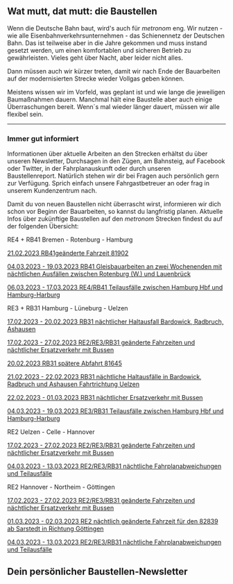 Wat mutt, dat mutt: die Baustellen
----------

Wenn die Deutsche Bahn baut, wird's auch für *metronom* eng.
Wir nutzen - wie alle Eisenbahnverkehrsunternehmen - das Schienennetz der Deutschen Bahn. Das ist teilweise aber in die Jahre gekommen und muss instand gesetzt werden, um einen komfortablen und sicheren Betrieb zu gewährleisten. Vieles geht über Nacht, aber leider nicht alles.

Dann müssen auch wir kürzer treten, damit wir nach Ende der Bauarbeiten auf der modernisierten Strecke wieder Vollgas geben können.

Meistens wissen wir im Vorfeld, was geplant ist und wie lange die jeweiligen Baumaßnahmen dauern. Manchmal hält eine Baustelle aber auch einige Überraschungen bereit. Wenn´s mal wieder länger dauert, müssen wir alle flexibel sein.

---

### Immer gut informiert ###

Informationen über aktuelle Arbeiten an den Strecken erhältst du über unseren Newsletter, Durchsagen in den Zügen, am Bahnsteig, auf Facebook oder Twitter, in der Fahrplanauskunft oder durch unseren Baustellenreport. Natürlich stehen wir dir bei Fragen auch persönlich gern zur Verfügung. Sprich einfach unsere Fahrgastbetreuer an oder frag in unserem Kundenzentrum nach.

Damit du von neuen Baustellen nicht überrascht wirst, informieren wir dich schon vor Beginn der Bauarbeiten, so kannst du langfristig planen. Aktuelle Infos über zukünftige Baustellen auf den *metronom* Strecken findest du auf der folgenden Übersicht:

RE4 + RB41 Bremen - Rotenburg - Hamburg

[21.02.2023 RB41geänderte Fahrzeit 81902](https://www.der-metronom.de/baustellen/rb41geaenderte-fahrzeit-81902/)

[04.03.2023 - 19.03.2023 RB41 Gleisbauarbeiten an zwei Wochenenden mit nächtlichen Ausfällen zwischen Rotenburg (W.) und Lauenbrück](https://www.der-metronom.de/baustellen/rb41-gleisbauarbeiten-an-zwei-wochenenden-mit-naechtlichen-ausfaellen-zwischen-rotenburg-w-und-lauenbrueck/)

[06.03.2023 - 17.03.2023 RE4/RB41 Teilausfälle zwischen Hamburg Hbf und Hamburg-Harburg](https://www.der-metronom.de/baustellen/re4-rb41-teilausfaelle-zwischen-hamburg-hbf-und-hamburg-harburg-2/)

RE3 + RB31 Hamburg - Lüneburg - Uelzen

[17.02.2023 - 20.02.2023 RB31 nächtlicher Haltausfall Bardowick, Radbruch, Ashausen](https://www.der-metronom.de/baustellen/rb31-naechtlicher-haltausfall-bardowick-radbruch-ashausen/)

[17.02.2023 - 27.02.2023 RE2/RE3/RB31 geänderte Fahrzeiten und nächtlicher Ersatzverkehr mit Bussen](https://www.der-metronom.de/baustellen/re2-re3-rb31-geaenderte-fahrzeiten-und-naechtlicher-ersatzverkehr-mit-bussen/)

[20.02.2023 RB31 spätere Abfahrt 81645](https://www.der-metronom.de/baustellen/rb31-spaetere-abfahrt-81645/)

[21.02.2023 - 22.02.2023 RB31 nächtliche Haltausfälle in Bardowick, Radbruch und Ashausen Fahrtrichtung Uelzen](https://www.der-metronom.de/baustellen/rb31-naechtliche-haltausfaelle-in-bardowick-radbruch-und-ashausen-fahrtrichtung-uelzen/)

[22.02.2023 - 01.03.2023 RB31 nächtlicher Ersatzverkehr mit Bussen](https://www.der-metronom.de/baustellen/rb31-naechtlicher-ersatzverkehr-mit-bussen/)

[04.03.2023 - 19.03.2023 RE3/RB31 Teilausfälle zwischen Hamburg Hbf und Hamburg-Harburg](https://www.der-metronom.de/baustellen/re3-rb31-teilausfaelle-zwischen-hamburg-hbf-und-hamburg-harburg/)

RE2 Uelzen - Celle - Hannover

[17.02.2023 - 27.02.2023 RE2/RE3/RB31 geänderte Fahrzeiten und nächtlicher Ersatzverkehr mit Bussen](https://www.der-metronom.de/baustellen/re2-re3-rb31-geaenderte-fahrzeiten-und-naechtlicher-ersatzverkehr-mit-bussen/)

[04.03.2023 - 13.03.2023 RE2/RE3/RB31 nächtliche Fahrplanabweichungen und Teilausfälle](https://www.der-metronom.de/baustellen/re2-re3-rb31-naechtliche-fahrplanabweichungen-und-teilausfaelle/)

RE2 Hannover - Northeim - Göttingen

[17.02.2023 - 27.02.2023 RE2/RE3/RB31 geänderte Fahrzeiten und nächtlicher Ersatzverkehr mit Bussen](https://www.der-metronom.de/baustellen/re2-re3-rb31-geaenderte-fahrzeiten-und-naechtlicher-ersatzverkehr-mit-bussen/)

[01.03.2023 - 02.03.2023 RE2 nächtlich geänderte Fahrzeit für den 82839 ab Sarstedt in Richtung Göttingen](https://www.der-metronom.de/baustellen/re2-naechtlich-geaenderte-fahrzeit-fuer-den-82839-ab-sarstedt-in-richtung-goettingen/)

[04.03.2023 - 13.03.2023 RE2/RE3/RB31 nächtliche Fahrplanabweichungen und Teilausfälle](https://www.der-metronom.de/baustellen/re2-re3-rb31-naechtliche-fahrplanabweichungen-und-teilausfaelle/)

Dein persönlicher Baustellen-Newsletter
----------
